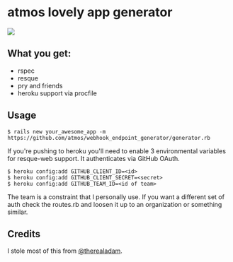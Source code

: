 # atmos lovely app generator


![](http://25.media.tumblr.com/ffc3802d129e5f580d207d9cf725fc52/tumblr_mrltxbddK51szim6vo1_1280.jpg)


## What you get:

* rspec
* resque
* pry and friends
* heroku support via procfile


## Usage

    $ rails new your_awesome_app -m https://github.com/atmos/webhook_endpoint_generator/generator.rb

If you're pushing to heroku you'll need to enable 3 environmental variables for resque-web support. It authenticates via GitHub OAuth.

    $ heroku config:add GITHUB_CLIENT_ID=<id>
    $ heroku config:add GITHUB_CLIENT_SECRET=<secret>
    $ heroku config:add GITHUB_TEAM_ID=<id of team>

The team is a constraint that I personally use. If you want a different set of auth check the routes.rb and loosen it up to an organization or something similar.

## Credits

I stole most of this from [@therealadam](https://github.com/therealadam).
